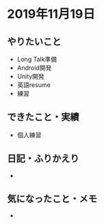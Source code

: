 # 2019年11月19日

## やりたいこと

- Long Talk準備
- Android開発
- Unity開発
- 英語resume
- 練習

## できたこと・実績

- 個人練習

## 日記・ふりかえり

- 

## 気になったこと・メモ

- 
